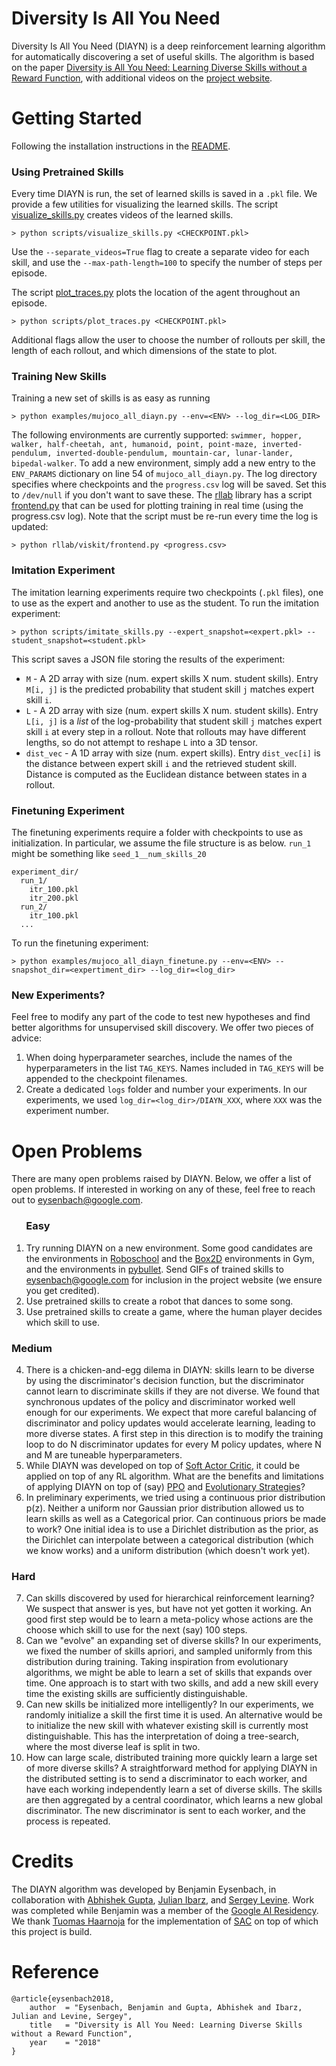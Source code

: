 # Diversity Is All You Need
Diversity Is All You Need (DIAYN) is a deep reinforcement learning algorithm for automatically discovering a set of useful skills. The algorithm is based on the paper [Diversity is All You Need: Learning Diverse Skills without a Reward Function](https://arxiv.org/pdf/1802.06070.pdf), with additional videos on the [project website](https://sites.google.com/view/diayn).

# Getting Started

Following the installation instructions in the [README](.).

### Using Pretrained Skills

Every time DIAYN is run, the set of learned skills is saved in a `.pkl` file. We provide a few utilities for visualizing the learned skills.
The script [visualize_skills.py](.) creates videos of the learned skills.
```
> python scripts/visualize_skills.py <CHECKPOINT.pkl>
```
Use the ```--separate_videos=True``` flag to create a separate video for each skill, and use the ```--max-path-length=100``` to specify the number of steps per episode.

The script [plot_traces.py](.) plots the location of the agent throughout an episode.
```
> python scripts/plot_traces.py <CHECKPOINT.pkl>
```
Additional flags allow the user to choose the number of rollouts per skill, the length of each rollout, and which dimensions of the state to plot.

### Training New Skills

Training a new set of skills is as easy as running
```
> python examples/mujoco_all_diayn.py --env=<ENV> --log_dir=<LOG_DIR>
```
The following environments are currently supported: ```swimmer, hopper, walker, half-cheetah, ant, humanoid, point, point-maze, inverted-pendulum, inverted-double-pendulum, mountain-car, lunar-lander, bipedal-walker```. To add a new environment, simply add a new entry to the ```ENV_PARAMS``` dictionary on line 54 of ```mujoco_all_diayn.py```.
The log directory specifies where checkpoints and the ```progress.csv``` log will be saved. Set this to ```/dev/null``` if you don't want to save these.
The [rllab]() library has a script [frontend.py]() that can be used for plotting training in real time (using the progress.csv log). Note that the script must be re-run every time the log is updated:
```
> python rllab/viskit/frontend.py <progress.csv>
```

### Imitation Experiment

The imitation learning experiments require two checkpoints (`.pkl` files), one to use as the expert and another to use as the student. To run the imitation experiment:
```
> python scripts/imitate_skills.py --expert_snapshot=<expert.pkl> --student_snapshot=<student.pkl>
```
This script saves a JSON file storing the results of the experiment:
* `M` - A 2D array with size (num. expert skills X num. student skills). Entry `M[i, j]` is the predicted probability that student skill `j` matches expert skill `i`.
* `L` - A 2D array with size (num. expert skills X num. student skills). Entry `L[i, j]` is a *list* of the log-probability that student skill `j` matches expert skill `i` at every step in a rollout. Note that rollouts may have different lengths, so do not attempt to reshape `L` into a 3D tensor.
* `dist_vec` - A 1D array with size (num. expert skills). Entry `dist_vec[i]` is the distance between expert skill `i` and the retrieved student skill. Distance is computed as the Euclidean distance between states in a rollout.

### Finetuning Experiment

The finetuning experiments require a folder with checkpoints to use as initialization. In particular, we assume the file structure is as below. `run_1` might be something like `seed_1__num_skills_20`
```
experiment_dir/
  run_1/
    itr_100.pkl
    itr_200.pkl
  run_2/
    itr_100.pkl
  ...
```

To run the finetuning experiment:
```
> python examples/mujoco_all_diayn_finetune.py --env=<ENV> --snapshot_dir=<expertiment_dir> --log_dir=<log_dir>
```

### New Experiments?
Feel free to modify any part of the code to test new hypotheses and find better algorithms for unsupervised skill discovery. We offer two pieces of advice:
1. When doing hyperparameter searches, include the names of the hyperparameters in the list `TAG_KEYS`. Names included in `TAG_KEYS` will be appended to the checkpoint filenames.
2. Create a dedicated `logs` folder and number your experiments. In our experiments, we used `log_dir=<log_dir>/DIAYN_XXX`, where `XXX` was the experiment number.

# Open Problems

There are many open problems raised by DIAYN. Below, we offer a list of open problems. If interested in working on any of these, feel free to reach out to eysenbach@google.com.

### &nbsp;&nbsp;&nbsp;&nbsp;&nbsp;&nbsp;Easy
1. Try running DIAYN on a new environment. Some good candidates are the environments in [Roboschool]() and the [Box2D](https://github.com/openai/gym/tree/master/gym/envs/box2d) environments in Gym, and the environments in [pybullet](https://github.com/bulletphysics/bullet3). Send GIFs of trained skills to eysenbach@google.com for inclusion in the project website (we ensure you get credited).
2. Use pretrained skills to create a robot that dances to some song.
3. Use pretrained skills to create a game, where the human player decides which skill to use.

  ### Medium
4. There is a chicken-and-egg dilema in DIAYN: skills learn to be diverse by using the discriminator's decision function, but the discriminator cannot learn to discriminate skills if they are not diverse. We found that synchronous updates of the policy and discriminator worked well enough for our experiments. We expect that more careful balancing of discriminator and policy updates would accelerate learning, leading to more diverse states. A first step in this direction is to modify the training loop to do N discriminator updates for every M policy updates, where N and M are tuneable hyperparameters.
5. While DIAYN was developed on top of [Soft Actor Critic](), it could be applied on top of any RL algorithm. What are the benefits and limitations of applying DIAYN on top of (say) [PPO](https://arxiv.org/abs/1707.06347) and [Evolutionary Strategies](https://arxiv.org/abs/1703.03864)?
6. In preliminary experiments, we tried using a continuous prior distribution p(z). Neither a uniform nor Gaussian prior distribution allowed us to learn skills as well as a Categorical prior. Can continuous priors be made to work? One initial idea is to use a Dirichlet distribution as the prior, as the Dirichlet can interpolate between a categorical distribution (which we know works) and a uniform distribution (which doesn't work yet).

  ### Hard
7. Can skills discovered by used for hierarchical reinforcement learning? We suspect that answer is yes, but have not yet gotten it working. An good first step would be to learn a meta-policy whose actions are the choose which skill to use for the next (say) 100 steps.
8. Can we "evolve" an expanding set of diverse skills? In our experiments, we fixed the number of skills apriori, and sampled uniformly from this distribution during training. Taking inspiration from evolutionary algorithms, we might be able to learn a set of skills that expands over time. One approach is to start with two skills, and add a new skill every time the existing skills are sufficiently distinguishable.
9. Can new skills be initialized more intelligently? In our experiments, we randomly initialize a skill the first time it is used. An alternative would be to initialize the new skill with whatever existing skill is currently most distinguishable. This has the interpretation of doing a tree-search, where the most diverse leaf is split in two.
10. How can large scale, distributed training more quickly learn a large set of more diverse skills? A straightforward method for applying DIAYN in the distributed setting is to send a discriminator to each worker, and have each working independently learn a set of diverse skills. The skills are then aggregated by a central coordinator, which learns a new global discriminator. The new discriminator is sent to each worker, and the process is repeated.

# Credits
The DIAYN algorithm was developed by Benjamin Eysenbach, in collaboration with [Abhishek Gupta](https://people.eecs.berkeley.edu/~abhigupta/), [Julian Ibarz](https://research.google.com/pubs/JulianIbarz.html), and [Sergey Levine](https://people.eecs.berkeley.edu/~svlevine/). Work was completed while Benjamin was a member of the [Google AI Residency](https://research.google.com/teams/brain/residency/). We thank [Tuomas Haarnoja](https://people.eecs.berkeley.edu/~haarnoja/) for the implementation of [SAC](https://github.com/haarnoja/sac) on top of which this project is build.

# Reference
```
@article{eysenbach2018,
    author  = "Eysenbach, Benjamin and Gupta, Abhishek and Ibarz, Julian and Levine, Sergey",
    title   = "Diversity is All You Need: Learning Diverse Skills without a Reward Function",
    year    = "2018"
}
```
